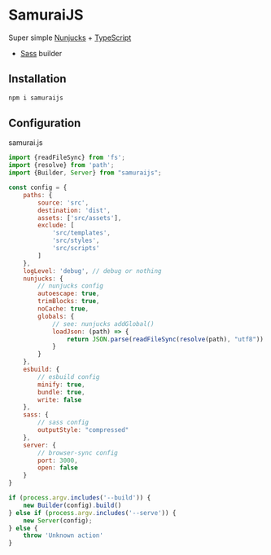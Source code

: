# SamuraiJS

Super simple [Nunjucks](https://mozilla.github.io/nunjucks/) + [TypeScript](https://sass-lang.com/)

+ [Sass](https://sass-lang.com/) builder

## Installation

```bash
npm i samuraijs
```

## Configuration

samurai.js

```javascript
import {readFileSync} from 'fs';
import {resolve} from 'path';
import {Builder, Server} from "samuraijs";

const config = {
    paths: {
        source: 'src',
        destination: 'dist',
        assets: ['src/assets'], 
        exclude: [
            'src/templates',
            'src/styles',
            'src/scripts'
        ]
    },
    logLevel: 'debug', // debug or nothing
    nunjucks: {
        // nunjucks config
        autoescape: true,
        trimBlocks: true,
        noCache: true,
        globals: {
            // see: nunjucks addGlobal()
            loadJson: (path) => {
                return JSON.parse(readFileSync(resolve(path), "utf8"))
            }
        }
    },
    esbuild: {
        // esbuild config
        minify: true,
        bundle: true,
        write: false
    },
    sass: {
        // sass config
        outputStyle: "compressed"
    },
    server: {
        // browser-sync config
        port: 3000,
        open: false
    }
}

if (process.argv.includes('--build')) {
    new Builder(config).build()
} else if (process.argv.includes('--serve')) {
    new Server(config);
} else {
    throw 'Unknown action'
}

```